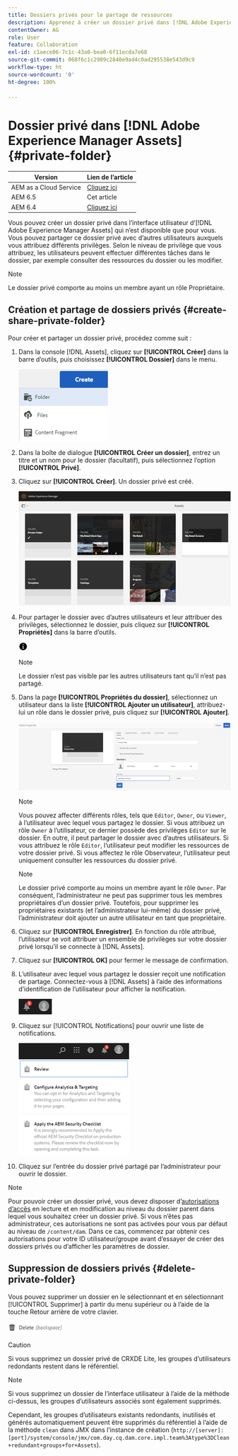```yaml
---
title: Dossiers privés pour le partage de ressources
description: Apprenez à créer un dossier privé dans [!DNL Adobe Experience Manager Assets] , à partager avec d’autres utilisateurs et à attribuer à ces derniers différents privilèges.
contentOwner: AG
role: User
feature: Collaboration
exl-id: c1aece06-7c1c-43a0-bea0-6f11ecda7e68
source-git-commit: 068f6c1c2909c2840e9ad4c0ad295538e543d9c9
workflow-type: ht
source-wordcount: '0'
ht-degree: 100%

---
```


# Dossier privé dans [!DNL Adobe Experience Manager Assets] {#private-folder}

| Version | Lien de l’article |
| -------- | ---------------------------- |
| AEM as a Cloud Service | [Cliquez ici](https://experienceleague.adobe.com/docs/experience-manager-cloud-service/content/assets/manage/private-folder.html?lang=fr) |
| AEM 6.5 | Cet article |
| AEM 6.4 | [Cliquez ici](https://experienceleague.adobe.com/docs/experience-manager-64/assets/managing/private-folder.html?lang=fr) |

Vous pouvez créer un dossier privé dans l’interface utilisateur d’[!DNL Adobe Experience Manager Assets] qui n’est disponible que pour vous. Vous pouvez partager ce dossier privé avec d’autres utilisateurs auxquels vous attribuez différents privilèges. Selon le niveau de privilège que vous attribuez, les utilisateurs peuvent effectuer différentes tâches dans le dossier, par exemple consulter des ressources du dossier ou les modifier.

>[!NOTE]
>
>Le dossier privé comporte au moins un membre ayant un rôle Propriétaire.

## Création et partage de dossiers privés {#create-share-private-folder}

Pour créer et partager un dossier privé, procédez comme suit :

1. Dans la console [!DNL Assets], cliquez sur **[!UICONTROL Créer]** dans la barre d’outils, puis choisissez **[!UICONTROL Dossier]** dans le menu.

   ![Créer un dossier de ressources](assets/Create-folder.png)

1. Dans la boîte de dialogue **[!UICONTROL Créer un dossier]**, entrez un titre et un nom pour le dossier (facultatif), puis sélectionnez l’option **[!UICONTROL Privé]**.

1. Cliquez sur **[!UICONTROL Créer]**. Un dossier privé est créé.

   ![chlimage_1-413](assets/chlimage_1-413.png)

1. Pour partager le dossier avec d’autres utilisateurs et leur attribuer des privilèges, sélectionnez le dossier, puis cliquez sur **[!UICONTROL Propriétés]** dans la barre d’outils.

   ![info option](assets/do-not-localize/info-circle-icon.png)

   >[!NOTE]
   >
   >Le dossier n’est pas visible par les autres utilisateurs tant qu’il n’est pas partagé.

1. Dans la page **[!UICONTROL Propriétés du dossier]**, sélectionnez un utilisateur dans la liste **[!UICONTROL Ajouter un utilisateur]**, attribuez-lui un rôle dans le dossier privé, puis cliquez sur **[!UICONTROL Ajouter]**.

   ![chlimage_1-415](assets/chlimage_1-415.png)

   >[!NOTE]
   >
   >Vous pouvez affecter différents rôles, tels que `Editor`, `Owner`, ou `Viewer`, à l’utilisateur avec lequel vous partagez le dossier. Si vous attribuez un rôle `Owner` à l’utilisateur, ce dernier possède des privilèges `Editor` sur le dossier. En outre, il peut partager le dossier avec d’autres utilisateurs. Si vous attribuez le rôle `Editor`, l’utilisateur peut modifier les ressources de votre dossier privé. Si vous affectez le rôle Observateur, l’utilisateur peut uniquement consulter les ressources du dossier privé.

   >[!NOTE]
   >
   >Le dossier privé comporte au moins un membre ayant le rôle `Owner`. Par conséquent, l’administrateur ne peut pas supprimer tous les membres propriétaires d’un dossier privé. Toutefois, pour supprimer les propriétaires existants (et l’administrateur lui-même) du dossier privé, l’administrateur doit ajouter un autre utilisateur en tant que propriétaire.

1. Cliquez sur **[!UICONTROL Enregistrer]**. En fonction du rôle attribué, l’utilisateur se voit attribuer un ensemble de privilèges sur votre dossier privé lorsqu’il se connecte à [!DNL Assets].
1. Cliquez sur **[!UICONTROL OK]** pour fermer le message de confirmation.
1. L’utilisateur avec lequel vous partagez le dossier reçoit une notification de partage. Connectez-vous à [!DNL Assets] à l’aide des informations d’identification de l’utilisateur pour afficher la notification.

   ![chlimage_1-416](assets/chlimage_1-416.png)

1. Cliquez sur [!UICONTROL Notifications] pour ouvrir une liste de notifications.

   ![Liste des notifications](assets/Assets-Notification.png)

1. Cliquez sur l’entrée du dossier privé partagé par l’administrateur pour ouvrir le dossier.

>[!NOTE]
>
>Pour pouvoir créer un dossier privé, vous devez disposer d’[autorisations d’accès](/help/sites-administering/security.md#permissions-in-aem) en lecture et en modification au niveau du dossier parent dans lequel vous souhaitez créer un dossier privé. Si vous n’êtes pas administrateur, ces autorisations ne sont pas activées pour vous par défaut au niveau de `/content/dam`. Dans ce cas, commencez par obtenir ces autorisations pour votre ID utilisateur/groupe avant d’essayer de créer des dossiers privés ou d’afficher les paramètres de dossier.

## Suppression de dossiers privés {#delete-private-folder}

Vous pouvez supprimer un dossier en le sélectionnant et en sélectionnant [!UICONTROL Supprimer] à partir du menu supérieur ou à l’aide de la touche Retour arrière de votre clavier.

![option de suppression dans le menu supérieur](assets/delete-option.png)

>[!CAUTION]
>
>Si vous supprimez un dossier privé de CRXDE Lite, les groupes d’utilisateurs redondants restent dans le référentiel.

>[!NOTE]
>
>Si vous supprimez un dossier de l’interface utilisateur à l’aide de la méthode ci-dessus, les groupes d’utilisateurs associés sont également supprimés.
>
>Cependant, les groupes d’utilisateurs existants redondants, inutilisés et générés automatiquement peuvent être supprimés du référentiel à l’aide de la méthode `clean` dans JMX dans l’instance de création (`http://[server]:[port]/system/console/jmx/com.day.cq.dam.core.impl.team%3Atype%3DClean+redundant+groups+for+Assets`).
